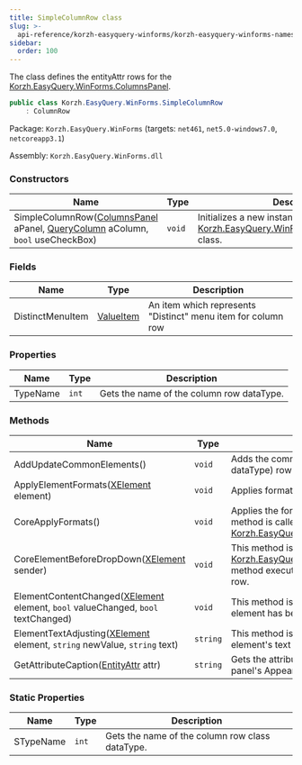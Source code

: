 ```yaml
---
title: SimpleColumnRow class
slug: >-
  api-reference/korzh-easyquery-winforms/korzh-easyquery-winforms-namespace/simplecolumnrow-class
sidebar:
  order: 100
---
```


The class defines the entityAttr rows for the [Korzh.EasyQuery.WinForms.ColumnsPanel](///easyquery/docs/api-reference/korzh-easyquery-winforms/korzh-easyquery-winforms-namespace/columnspanel-class).
```csharp
public class Korzh.EasyQuery.WinForms.SimpleColumnRow
    : ColumnRow

```
Package: `Korzh.EasyQuery.WinForms` (targets: `net461`, `net5.0-windows7.0`, `netcoreapp3.1`)

Assembly: `Korzh.EasyQuery.WinForms.dll`

### Constructors

| Name | Type | Description | 
| --- | --- | --- | 
| SimpleColumnRow([ColumnsPanel](///easyquery/docs/api-reference/korzh-easyquery-winforms/korzh-easyquery-winforms-namespace/columnspanel-class) aPanel, [QueryColumn](///easyquery/docs/api-reference/korzh-easyquery/korzh-easyquery-namespace/querycolumn-class) aColumn, `bool` useCheckBox) | `void` | Initializes a new instance of the [Korzh.EasyQuery.WinForms.SimpleColumnRow](///easyquery/docs/api-reference/korzh-easyquery-winforms/korzh-easyquery-winforms-namespace/simplecolumnrow-class) class. | 


### Fields

| Name | Type | Description | 
| --- | --- | --- | 
| DistinctMenuItem | [ValueItem](///easyquery/docs/api-reference/korzh-easyquery-winforms/korzh-easyquery-winforms-namespace/valueitem-class) | An item which represents "Distinct" menu item for column row | 


### Properties

| Name | Type | Description | 
| --- | --- | --- | 
| TypeName | `int` | Gets the name of the column row dataType. | 


### Methods

| Name | Type | Description | 
| --- | --- | --- | 
| AddUpdateCommonElements() | `void` | Adds the common (independent of row dataType) row elements. | 
| ApplyElementFormats([XElement](///easyquery/docs/api-reference/korzh-easyquery-winforms/korzh-easyquery-winforms-namespace/xelement-class) element) | `void` | Applies formats for one element. | 
| CoreApplyFormats() | `void` | Applies the formats used in parent object. This method is called when row is added into [Korzh.EasyQuery.WinForms.XPanel](///easyquery/docs/api-reference/korzh-easyquery-winforms/korzh-easyquery-winforms-namespace/xpanel-class) | 
| CoreElementBeforeDropDown([XElement](///easyquery/docs/api-reference/korzh-easyquery-winforms/korzh-easyquery-winforms-namespace/xelement-class) sender) | `void` | This method is called at the beginning of [Korzh.EasyQuery.WinForms.XElement.DropDown](///easyquery/docs/api-reference/korzh-easyquery-winforms/korzh-easyquery-winforms-namespace/xelement-class) method execution in some element of the current row. | 
| ElementContentChanged([XElement](///easyquery/docs/api-reference/korzh-easyquery-winforms/korzh-easyquery-winforms-namespace/xelement-class) element, `bool` valueChanged, `bool` textChanged) | `void` | This method is called when the content of some element has been changed | 
| ElementTextAdjusting([XElement](///easyquery/docs/api-reference/korzh-easyquery-winforms/korzh-easyquery-winforms-namespace/xelement-class) element, `string` newValue, `string` text) | `string` | This method is called when we need to adjust element's text according to its value | 
| GetAttributeCaption([EntityAttr](///easyquery/docs/api-reference/korzh-easyquery/korzh-easyquery-namespace/entityattr-class) attr) | `string` | Gets the attribute caption formatted according to panel's Appearance.AttrElementFormat. | 


### Static Properties

| Name | Type | Description | 
| --- | --- | --- | 
| STypeName | `int` | Gets the name of the column row class dataType. |
